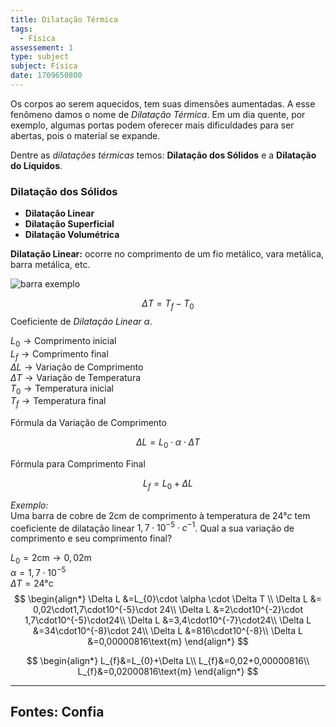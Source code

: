 ```yaml
---
title: Dilatação Térmica
tags:
  - Física
assessement: 1
type: subject
subject: Física
date: 1709650800
---
```

Os corpos ao serem aquecidos, tem suas dimensões aumentadas. A esse fenômeno damos o nome de *Dilatação Térmica*. Em um dia quente, por exemplo, algumas portas podem oferecer mais dificuldades para ser abertas, pois o material se expande.

Dentre as *dilatações térmicas* temos: **Dilatação dos Sólidos** e a **Dilatação do Líquidos**.
### Dilatação dos Sólidos
- **Dilatação Linear**
- **Dilatação Superficial**
- **Dilatação Volumétrica**

**Dilatação Linear:** ocorre no comprimento de um fio metálico, vara metálica, barra metálica, etc.

![barra exemplo](https://s3.static.brasilescola.uol.com.br/img/2015/11/dilatacao-termica-linear.jpg)

$$
\Delta T= T_{f} - T_{0}
$$
Coeficiente de *Dilatação Linear* $\alpha$.

$L_{0} \longrightarrow \text{Comprimento inicial}$ <br>
$L_{f} \longrightarrow \text{Comprimento final}$ <br>
$\Delta L \longrightarrow \text{Variação de Comprimento}$ <br>
$\Delta T \longrightarrow \text{Variação de Temperatura}$ <br>
$T_{0} \longrightarrow \text{Temperatura inicial}$ <br>
$T_{f} \longrightarrow \text{Temperatura final}$ <br>

Fórmula da Variação de Comprimento

$$
\Delta L = L_{0}\cdot \alpha \cdot \Delta T
$$

Fórmula para Comprimento Final

$$
L_{f}=L_{0}+\Delta L
$$

*Exemplo:* <br>
Uma barra de cobre de 2cm de comprimento à temperatura de $24°c$ tem coeficiente de dilatação linear $1,7\cdot10^{-5}\cdot c^{-1}$. Qual a sua variação de comprimento e seu comprimento final?

$L_{0}=2\text{cm} \rightarrow 0,02\text{m}$ <br>
$\alpha=1,7\cdot10^{-5}$ <br>
$\Delta T= 24\text{°c}$ <br>
$$
\begin{align*}
\Delta L &=L_{0}\cdot \alpha \cdot \Delta T \\
\Delta L &= 0,02\cdot1,7\cdot10^{-5}\cdot 24\\
\Delta L &=2\cdot10^{-2}\cdot 1,7\cdot10^{-5}\cdot24\\
\Delta L &=3,4\cdot10^{-7}\cdot24\\
\Delta L &=34\cdot10^{-8}\cdot 24\\
\Delta L &=816\cdot10^{-8}\\
\Delta L &=0,00000816\text{m}
\end{align*}
$$

$$
\begin{align*}
L_{f}&=L_{0}+\Delta L\\
L_{f}&=0,02+0,00000816\\
L_{f}&=0,02000816\text{m}
\end{align*}
$$


---

## Fontes: Confia

